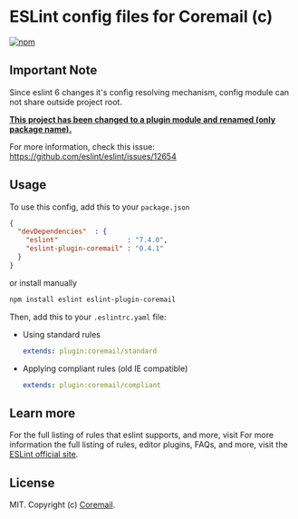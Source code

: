 
# ESLint config files for Coremail (c)
[![npm][npm-image]][npm-url]

[npm-image]: https://img.shields.io/npm/v/eslint-plugin-coremail.svg
[npm-url]: https://npmjs.org/package/eslint-plugin-coremail

## Important Note

Since eslint 6 changes it's config resolving mechanism, config module can not share outside project root.

<ins>**This project has been changed to a plugin module and renamed (only package name).**</ins>

For more information, check this issue: https://github.com/eslint/eslint/issues/12654

## Usage

To use this config, add this to your `package.json`

```json
{
  "devDependencies"  : {
    "eslint"                 : "7.4.0",
    "eslint-plugin-coremail" : "0.4.1"
  }
}
```

or install manually

```bash
npm install eslint eslint-plugin-coremail
```


Then, add this to your `.eslintrc.yaml` file: 

- Using standard rules

    ```yaml
    extends: plugin:coremail/standard
    ```

- Applying compliant rules (old IE compatible)

    ```yaml
    extends: plugin:coremail/compliant
    ```


## Learn more

For the full listing of rules that eslint supports, and more, visit 
For more information the full listing of rules, editor plugins, FAQs, and more, visit the
[ESLint official site](http://eslint.org/docs/rules/).

## License

MIT. Copyright (c) [Coremail](http://coremail.cn).
